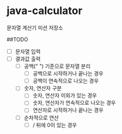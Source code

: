 # java-calculator
문자열 계산기 미션 저장소

##TODO
- [ ] 문자열 입력
- [ ] 결과값 출력
    - [ ] 공백(" ") 기준으로 문자열 분리
        - [ ] 공백으로 시작하거나 끝나는 경우
        - [ ] 공백이 연속적으로 나오는 경우
    - [ ] 숫자, 연산자 구분
        - [ ] 숫자, 연산자 이외가 있는 경우
        - [ ] 숫자, 연산자가 연속적으로 나오는 경우
        - [ ] 연산자로 시작하거나 끝나는 경우
    - [ ] 순차적으로 연산
        - [ ] / 뒤에 0이 있는 경우